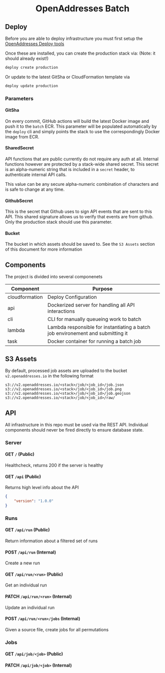 <h1 align=center>OpenAddresses Batch</h1>

## Deploy

Before you are able to deploy infrastructure you must first setup the [OpenAddresses Deploy tools](https://github.com/openaddresses/deploy)

Once these are installed, you can create the production stack via:
(Note: it should already exist!)

```sh
deploy create production
```

Or update to the latest GitSha or CloudFormation template via

```sh
deploy update production
```

### Parameters

#### GitSha

On every commit, GitHub actions will build the latest Docker image and push it to the `batch` ECR.
This parameter will be populated automatically by the `deploy` cli and simply points the stack
to use the correspondingly Docker image from ECR.

#### SharedSecret

API functions that are public currently do not require any auth at all. Internal functions however are protected
by a stack-wide shared secret. This secret is an alpha-numeric string that is included in a `secret` header, to
authenticate internal API calls.

This value can be any secure alpha-numeric combination of characters and is safe to change at any time.

#### GithubSecret

This is the secret that Github uses to sign API events that are sent to this API. This shared signature allows
us to verify that events are from github. Only the production stack should use this parameter.

#### Bucket

The bucket in which assets should be saved to. See the `S3 Assets` section of this document for more information

## Components

The project is divided into several componenets

| Component | Purpose |
| --------- | ------- |
| cloudformation | Deploy Configuration |
| api | Dockerized server for handling all API interactions |
| cli | CLI for manually queueing work to batch |
| lambda | Lambda responsible for instantiating a batch job environement and submitting it |
| task | Docker container for running a batch job |

## S3 Assets

By default, processed job assets are uploaded to the bucket `v2.openaddresses.io` in the following format

```
s3://v2.openaddresses.io/<stack>/job/<job_id>/job.json
s3://v2.openaddresses.io/<stack>/job/<job_id>/job.png
s3://v2.openaddresses.io/<stack>/job/<job_id>/job.geojson
s3://v2.openaddresses.io/<stack>/job/<job_id>/raw/
```

## API

All infrastructure in this repo must be used via the REST API. Individual
components should never be fired directly to ensure database state.

### Server

#### GET `/` (Public)

Healthcheck, returns 200 if the server is healthy

#### GET `/api` (Public)

Returns high level info about the API

```JSON
{
    "version": "1.0.0"
}
```

### Runs

#### GET `/api/run` (Public)

Return information about a filtered set of runs

#### POST `/api/run` (Internal)

Create a new run

#### GET `/api/run/<run>` (Public)

Get an individual run

#### PATCH `/api/run/<run>` (Internal)

Update an individual run

#### POST `/api/run/<run>/jobs` (Internal)

Given a source file, create jobs for all permutations

### Jobs

#### GET `/api/job/<job>` (Public)

#### PATCH `/api/job/<job>` (Internal)

